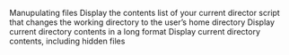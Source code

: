 Manupulating files
Display the contents list of your current director
script that changes the working directory to the user’s home directory
Display current directory contents in a long format
Display current directory contents, including hidden files
